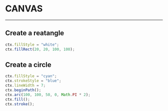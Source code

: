 # CANVAS

---

## Create a reatangle

```js
ctx.fillStyle = "white";
ctx.fillRect(20, 20, 100, 100);
```

## Create a circle

```js
ctx.fillStyle = "cyan";
ctx.strokeStyle = "blue";
ctx.lineWidth = 7;
ctx.beginPath();
ctx.arc(100, 100, 50, 0, Math.PI * 2);
ctx.fill();
ctx.stroke();
```
